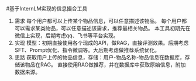 #基于InternLM实现的信息撮合工具

1. 需求
   每个用户都可以上传某个物品信息，可以任意描述该物品。
   每个用户都可以需求某类物品，可以任意描述该需求，推荐最相关物品。
   本工具初期先在微信上实现，后期考虑qq、飞书等平台实现。
2. 实现
   模型：初期直接使用各个现成的API，做RAG，直接评测效果。后期考虑SFT、Prompt优化、指令微调等。大后期考虑做推荐系统优化。
3. 思路
   获取用户上传的物品信息，存储：用户-物品名称-物品信息在数据库，存储该物品在RAG。
   直接使用RAG做推荐，并在数据库中获取原始信息，附加数据来源。
   
   
